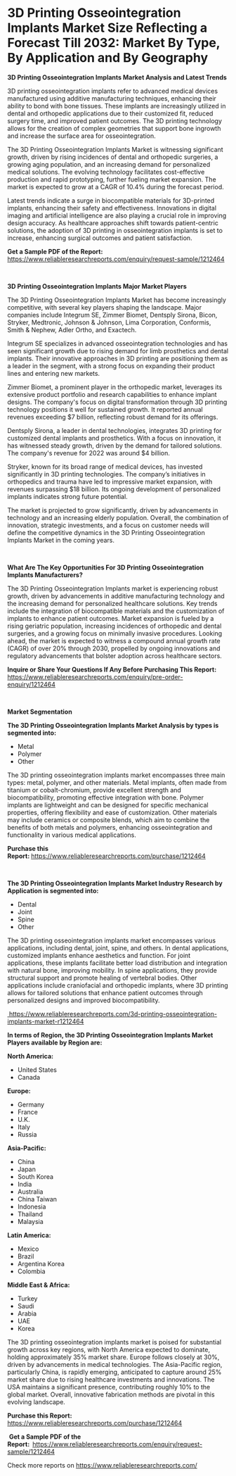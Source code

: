 <p><h1>3D Printing Osseointegration Implants Market Size Reflecting a Forecast Till 2032: Market By Type, By Application and By Geography</h1></p><p><strong>3D Printing Osseointegration Implants Market Analysis and Latest Trends</strong></p>
<p><p>3D printing osseointegration implants refer to advanced medical devices manufactured using additive manufacturing techniques, enhancing their ability to bond with bone tissues. These implants are increasingly utilized in dental and orthopedic applications due to their customized fit, reduced surgery time, and improved patient outcomes. The 3D printing technology allows for the creation of complex geometries that support bone ingrowth and increase the surface area for osseointegration.</p><p>The 3D Printing Osseointegration Implants Market is witnessing significant growth, driven by rising incidences of dental and orthopedic surgeries, a growing aging population, and an increasing demand for personalized medical solutions. The evolving technology facilitates cost-effective production and rapid prototyping, further fueling market expansion. The market is expected to grow at a CAGR of 10.4% during the forecast period.</p><p>Latest trends indicate a surge in biocompatible materials for 3D-printed implants, enhancing their safety and effectiveness. Innovations in digital imaging and artificial intelligence are also playing a crucial role in improving design accuracy. As healthcare approaches shift towards patient-centric solutions, the adoption of 3D printing in osseointegration implants is set to increase, enhancing surgical outcomes and patient satisfaction.</p></p>
<p><strong>Get a Sample PDF of the Report:&nbsp;</strong> <a href="https://www.reliableresearchreports.com/enquiry/request-sample/1212464?utm_campaign=2251&utm_medium=2&utm_source=Github&utm_content=ia&utm_term=24032025&utm_id=3d-printing-osseointegration-implants">https://www.reliableresearchreports.com/enquiry/request-sample/1212464</a></p>
<p>&nbsp;</p>
<p><strong>3D Printing Osseointegration Implants Major Market Players</strong></p>
<p><p>The 3D Printing Osseointegration Implants Market has become increasingly competitive, with several key players shaping the landscape. Major companies include Integrum SE, Zimmer Biomet, Dentsply Sirona, Bicon, Stryker, Medtronic, Johnson & Johnson, Lima Corporation, Conformis, Smith & Nephew, Adler Ortho, and Exactech.</p><p>Integrum SE specializes in advanced osseointegration technologies and has seen significant growth due to rising demand for limb prosthetics and dental implants. Their innovative approaches in 3D printing are positioning them as a leader in the segment, with a strong focus on expanding their product lines and entering new markets.</p><p>Zimmer Biomet, a prominent player in the orthopedic market, leverages its extensive product portfolio and research capabilities to enhance implant designs. The company's focus on digital transformation through 3D printing technology positions it well for sustained growth. It reported annual revenues exceeding $7 billion, reflecting robust demand for its offerings.</p><p>Dentsply Sirona, a leader in dental technologies, integrates 3D printing for customized dental implants and prosthetics. With a focus on innovation, it has witnessed steady growth, driven by the demand for tailored solutions. The company's revenue for 2022 was around $4 billion.</p><p>Stryker, known for its broad range of medical devices, has invested significantly in 3D printing technologies. The company’s initiatives in orthopedics and trauma have led to impressive market expansion, with revenues surpassing $18 billion. Its ongoing development of personalized implants indicates strong future potential.</p><p>The market is projected to grow significantly, driven by advancements in technology and an increasing elderly population. Overall, the combination of innovation, strategic investments, and a focus on customer needs will define the competitive dynamics in the 3D Printing Osseointegration Implants Market in the coming years.</p></p>
<p>&nbsp;</p>
<p><strong>What Are The Key Opportunities For 3D Printing Osseointegration Implants Manufacturers?</strong></p>
<p><p>The 3D Printing Osseointegration Implants market is experiencing robust growth, driven by advancements in additive manufacturing technology and the increasing demand for personalized healthcare solutions. Key trends include the integration of biocompatible materials and the customization of implants to enhance patient outcomes. Market expansion is fueled by a rising geriatric population, increasing incidences of orthopedic and dental surgeries, and a growing focus on minimally invasive procedures. Looking ahead, the market is expected to witness a compound annual growth rate (CAGR) of over 20% through 2030, propelled by ongoing innovations and regulatory advancements that bolster adoption across healthcare sectors.</p></p>
<p><strong>Inquire or Share Your Questions If Any Before Purchasing This Report:</strong> <a href="https://www.reliableresearchreports.com/enquiry/pre-order-enquiry/1212464?utm_campaign=2251&utm_medium=2&utm_source=Github&utm_content=ia&utm_term=24032025&utm_id=3d-printing-osseointegration-implants">https://www.reliableresearchreports.com/enquiry/pre-order-enquiry/1212464</a></p>
<p>&nbsp;</p>
<p><strong>Market Segmentation</strong></p>
<p><strong>The 3D Printing Osseointegration Implants Market Analysis by types is segmented into:</strong></p>
<p><ul><li>Metal</li><li>Polymer</li><li>Other</li></ul></p>
<p><p>The 3D printing osseointegration implants market encompasses three main types: metal, polymer, and other materials. Metal implants, often made from titanium or cobalt-chromium, provide excellent strength and biocompatibility, promoting effective integration with bone. Polymer implants are lightweight and can be designed for specific mechanical properties, offering flexibility and ease of customization. Other materials may include ceramics or composite blends, which aim to combine the benefits of both metals and polymers, enhancing osseointegration and functionality in various medical applications.</p></p>
<p><strong>Purchase this Report:&nbsp;</strong><a href="https://www.reliableresearchreports.com/purchase/1212464?utm_campaign=2251&utm_medium=2&utm_source=Github&utm_content=ia&utm_term=24032025&utm_id=3d-printing-osseointegration-implants">https://www.reliableresearchreports.com/purchase/1212464</a></p>
<p>&nbsp;</p>
<p><strong>The 3D Printing Osseointegration Implants Market Industry Research by Application is segmented into:</strong></p>
<p><ul><li>Dental</li><li>Joint</li><li>Spine</li><li>Other</li></ul></p>
<p><p>The 3D printing osseointegration implants market encompasses various applications, including dental, joint, spine, and others. In dental applications, customized implants enhance aesthetics and function. For joint applications, these implants facilitate better load distribution and integration with natural bone, improving mobility. In spine applications, they provide structural support and promote healing of vertebral bodies. Other applications include craniofacial and orthopedic implants, where 3D printing allows for tailored solutions that enhance patient outcomes through personalized designs and improved biocompatibility.</p></p>
<p><a href="https://www.reliableresearchreports.com/3d-printing-osseointegration-implants-market-r1212464?utm_campaign=2251&utm_medium=2&utm_source=Github&utm_content=ia&utm_term=24032025&utm_id=3d-printing-osseointegration-implants">&nbsp;https://www.reliableresearchreports.com/3d-printing-osseointegration-implants-market-r1212464</a></p>
<p><strong>In terms of Region, the 3D Printing Osseointegration Implants Market Players available by Region are:</strong></p>
<p>
    <p> <strong> North America: </strong>
        <ul>
            <li>United States</li>
            <li>Canada</li>
        </ul>
        </p> 
    <p> <strong> Europe: </strong>
        <ul>
            <li>Germany</li>
            <li>France</li>
            <li>U.K.</li>
            <li>Italy</li>
            <li>Russia</li>
        </ul>
        </p> 
    <p> <strong> Asia-Pacific: </strong>
        <ul>
            <li>China</li>
            <li>Japan</li>
            <li>South Korea</li>
            <li>India</li>
            <li>Australia</li>
            <li>China Taiwan</li>
            <li>Indonesia</li>
            <li>Thailand</li>
            <li>Malaysia</li>
        </ul>
        </p> 
    <p> <strong> Latin America: </strong>
        <ul>
            <li>Mexico</li>
            <li>Brazil</li>
            <li>Argentina Korea</li>
            <li>Colombia</li>
        </ul>
        </p> 
    <p> <strong> Middle East & Africa: </strong>
        <ul>
            <li>Turkey</li>
            <li>Saudi</li>
            <li>Arabia</li>
            <li>UAE</li>
            <li>Korea</li>
        </ul>
    </p>
    </p>
<p><p>The 3D printing osseointegration implants market is poised for substantial growth across key regions, with North America expected to dominate, holding approximately 35% market share. Europe follows closely at 30%, driven by advancements in medical technologies. The Asia-Pacific region, particularly China, is rapidly emerging, anticipated to capture around 25% market share due to rising healthcare investments and innovations. The USA maintains a significant presence, contributing roughly 10% to the global market. Overall, innovative fabrication methods are pivotal in this evolving landscape.</p></p>
<p><strong>Purchase this Report: </strong><a href="https://www.reliableresearchreports.com/purchase/1212464?utm_campaign=2251&utm_medium=2&utm_source=Github&utm_content=ia&utm_term=24032025&utm_id=3d-printing-osseointegration-implants">https://www.reliableresearchreports.com/purchase/1212464</a></p>
<p>&nbsp;<strong>Get a Sample PDF of the Report:&nbsp;&nbsp;</strong><a href="https://www.reliableresearchreports.com/enquiry/request-sample/1212464?utm_campaign=2251&utm_medium=2&utm_source=Github&utm_content=ia&utm_term=24032025&utm_id=3d-printing-osseointegration-implants">https://www.reliableresearchreports.com/enquiry/request-sample/1212464</a></p>
<p><strong></strong></p>
<p>Check more reports on <a href="https://www.reliableresearchreports.com/?utm_campaign=2251&utm_medium=2&utm_source=Github&utm_content=ia&utm_term=24032025&utm_id=3d-printing-osseointegration-implants">https://www.reliableresearchreports.com/</a></p>
